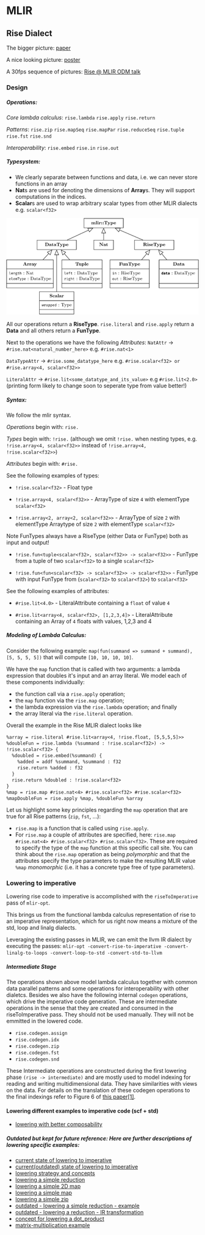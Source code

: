 # MLIR

## Rise Dialect
The bigger picture: [paper](https://michel.steuwer.info/publications/2020/AccML/)

A nice looking picture: [poster](https://drive.google.com/file/d/1mFumDjE5GHcsp9AFEDqF6kx4X9mT0LRT/view)

A 30fps sequence of pictures: [Rise @ MLIR ODM talk](https://drive.google.com/drive/u/0/folders/1ysFBcQhlgDiJg-K87m4WRTa7dKLUyiDM)

### Design

##### Operations:

*Core lambda calculus*:
`rise.lambda`
`rise.apply`
`rise.return`

*Patterns*:
`rise.zip`
`rise.mapSeq`
`rise.mapPar`
`rise.reduceSeq`
`rise.tuple`
`rise.fst`
`rise.snd`

*Interoperability*:
`rise.embed`
`rise.in`
`rise.out`

##### Typesystem:

- We clearly separate between functions and data, i.e. we can never store functions
  in an array
- **Nat**s are used for denoting the dimensions of **Array**s. They will support computations in the indices.
- **Scalar**s are used to wrap arbitrary scalar types from other MLIR dialects e.g. `scalar<f32>`


![typesystem](resources/type_system_new.png)

All our operations return a **RiseType**. `rise.literal` and `rise.apply` return a **Data** and all others return a **FunType**. 

Next to the operations we have the following *Attributes*:
`NatAttr`             -> `#rise.nat<natural_number_here>`           e.g. `#rise.nat<1>`

`DataTypeAttr`        -> `#rise.some_datatype_here`                 e.g. `#rise.scalar<f32> or #rise.array<4, scalar<f32>>`

`LiteralAttr`         -> `#rise.lit<some_datatype_and_its_value>`   e.g  `#rise.lit<2.0>` (printing form likely to change soon to seperate type from value better!)


##### Syntax:

We follow the mlir syntax.

*Operations* begin with:      `rise.`

*Types* begin with:           `!rise.`    (although we omit `!rise.` when nesting types, e.g. `!rise.array<4, scalar<f32>>` instead of `!rise.array<4, !rise.scalar<f32>>`)

*Attributes* begin with:      `#rise.`

See the following examples of types:

- `!rise.scalar<f32>` -                           Float type

- `!rise.array<4, scalar<f32>>` -                 ArrayType of size `4` with elementType `scalar<f32>`

- `!rise.array<2, array<2, scalar<f32>>` -         ArrayType of size `2` with elementType Arraytype of size `2` with elementType `scalar<f32>`


Note FunTypes always have a RiseType (either Data or FunType) both as input and output!

- `!rise.fun<tuple<scalar<f32>, scalar<f32>> -> scalar<f32>>` -   FunType from a tuple of two `scalar<f32>` to a single `scalar<f32>`
  
- `!rise.fun<fun<scalar<f32> -> scalar<f32>> -> scalar<f32>>` -   FunType with input FunType from (`scalar<f32>` to `scalar<f32>`) to `scalar<f32>` 

See the following examples of attributes:

- `#rise.lit<4.0>` -                   LiteralAttribute containing a `float` of value `4`

- `#rise.lit<array<4, scalar<f32>, [1,2,3,4]>` - LiteralAttribute containing an Array of `4` floats with values, 1,2,3 and 4 

##### Modeling of Lambda Calculus:

Consider the following example: `map(fun(summand => summand + summand), [5, 5, 5, 5])` that will compute `[10, 10, 10, 10]`.

We have the `map` function that is called with two arguments: a lambda expression that doubles it's input and an array literal.
We model each of these components individually:
 - the function call via a `rise.apply` operation;
 - the `map` function via the `rise.map` operation;
 - the lambda expression via the `rise.lambda` operation; and finally
 - the array literal via the `rise.literal` operation.
 
Overall the example in the Rise MLIR dialect looks like
```
%array = rise.literal #rise.lit<array<4, !rise.float, [5,5,5,5]>>
%doubleFun = rise.lambda (%summand : !rise.scalar<f32>) -> !rise.scalar<f32> {
  %doubled = rise.embed(%summand) {
    %added = addf %summand, %summand : f32
    rise.return %added : f32
  }
  rise.return %doubled : !rise.scalar<f32>
}
%map = rise.map #rise.nat<4> #rise.scalar<f32> #rise.scalar<f32>
%mapDoubleFun = rise.apply %map, %doubleFun %array
```

Let us highlight some key principles regarding the `map` operation that are true for all Rise patterns (`zip`, `fst`, ...):
- `rise.map` is a function that is called using `rise.apply`.
- For `rise.map` a couple of attributes are specified, here: `rise.map #rise.nat<4> #rise.scalar<f32> #rise.scalar<f32>`.
  These are required to specify the type of the `map` function at this specific call site.
  You can think about the `rise.map` operation as being *polymorphic* and that the attributes specify the type parameters to make the resulting MLIR value `%map` *monomorphic* (i.e. it has a concrete type free of type parameters).

### Lowering to imperative

Lowering rise code to imperative is accomplished
with the `riseToImperative` pass of `mlir-opt`.

This brings us from the functional lambda calculus representation of rise to an imperative
representation, which for us right now means a mixture of the std, loop and
linalg dialects.

Leveraging the existing passes in MLIR, we can emit the llvm IR dialect by
executing the passes: `mlir-opt -convert-rise-to-imperative -convert-linalg-to-loops -convert-loop-to-std -convert-std-to-llvm`


##### Intermediate Stage
The operations shown above model lambda calculus together with common data parallel patterns and some operations for interoperability with other dialetcs.
Besides we also have the following internal `codegen` operations, which drive the imperative code generation. These are intermediate operations in the sense that they are created and consumed in the riseToImperative pass. They should not be used manually. They will not be emmitted in the lowered code.

- `rise.codegen.assign`
- `rise.codegen.idx`
- `rise.codegen.zip`
- `rise.codegen.fst`
- `rise.codegen.snd`

These Intermediate operations are constructed during the first lowering phase
`(rise -> intermediate)` and are mostly used to model indexing for reading and
writing multidimensional data. They have similarities with views on the data. For details on the translation of these codegen
operations to the final indexings refer to Figure 6 of [this paper[1]](https://michel.steuwer.info/files/publications/2017/arXiv-2017.pdf).


#### Lowering different examples to imperative code (scf + std)
- [lowering with better composability](lowering/lowering_with_better_composability.md)

##### Outdated but kept for future reference: Here are further descriptions of lowering specific examples:
- [current state of lowering to imperative](lowering/state_of_lowering_23_03.md)
- [current(outdated) state of lowering to imperative](lowering/state_of_lowering.md)
- [lowering strategy and concepts](lowering/lowering_strategy_and_concepts.md)
- [lowering a simple reduction](lowering/simple_reduction_lowering.md)
- [lowering a simple 2D map](lowering/simple_2D_map_lowering.md)
- [lowering a simple map](lowering/simple_map_lowering.md)
- [lowering a simple zip](lowering/simple_zip_lowering.md)
- [outdated - lowering a simple reduction - example](lowering/old_reduce_lowering_to_imperative.md)
- [outdated - lowering a reduction - IR transformation](lowering/old_reduction_lowering_IR_transformations.md)
- [concept for lowering a dot_product](lowering/concept_for_lowering_dot_product.md)
- [matrix-multiplication example](lowering/matrix_multiplication_example_uday.md)
